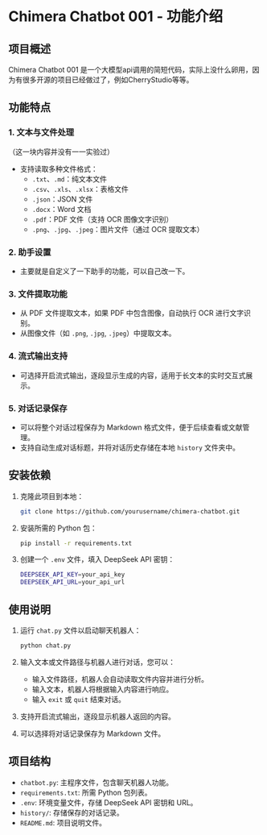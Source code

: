 # Chimera Chatbot 001 - 功能介绍

## 项目概述

Chimera Chatbot 001 是一个大模型api调用的简短代码，实际上没什么卵用，因为有很多开源的项目已经做过了，例如CherryStudio等等。

## 功能特点

### 1. **文本与文件处理**
（这一块内容并没有一一实验过）
- 支持读取多种文件格式：
  - `.txt`、`.md`：纯文本文件
  - `.csv`、`.xls`、`.xlsx`：表格文件
  - `.json`：JSON 文件
  - `.docx`：Word 文档
  - `.pdf`：PDF 文件（支持 OCR 图像文字识别）
  - `.png`、`.jpg`、`.jpeg`：图片文件（通过 OCR 提取文本）
  
### 2. **助手设置**
- 主要就是自定义了一下助手的功能，可以自己改一下。

### 3. **文件提取功能**
- 从 PDF 文件提取文本，如果 PDF 中包含图像，自动执行 OCR 进行文字识别。
- 从图像文件（如 `.png`, `.jpg`, `.jpeg`）中提取文本。

### 4. **流式输出支持**
- 可选择开启流式输出，逐段显示生成的内容，适用于长文本的实时交互式展示。

### 5. **对话记录保存**
- 可以将整个对话过程保存为 Markdown 格式文件，便于后续查看或文献管理。
- 支持自动生成对话标题，并将对话历史存储在本地 `history` 文件夹中。

## 安装依赖

1. 克隆此项目到本地：
   ```bash
   git clone https://github.com/yourusername/chimera-chatbot.git
   ```

2. 安装所需的 Python 包：
   ```bash
   pip install -r requirements.txt
   ```

3. 创建一个 `.env` 文件，填入 DeepSeek API 密钥：
   ```bash
   DEEPSEEK_API_KEY=your_api_key
   DEEPSEEK_API_URL=your_api_url
   ```

## 使用说明

1. 运行 `chat.py` 文件以启动聊天机器人：
   ```bash
   python chat.py
   ```

2. 输入文本或文件路径与机器人进行对话，您可以：
   - 输入文件路径，机器人会自动读取文件内容并进行分析。
   - 输入文本，机器人将根据输入内容进行响应。
   - 输入 `exit` 或 `quit` 结束对话。

3. 支持开启流式输出，逐段显示机器人返回的内容。

4. 可以选择将对话记录保存为 Markdown 文件。

## 项目结构

- `chatbot.py`: 主程序文件，包含聊天机器人功能。
- `requirements.txt`: 所需 Python 包列表。
- `.env`: 环境变量文件，存储 DeepSeek API 密钥和 URL。
- `history/`: 存储保存的对话记录。
- `README.md`: 项目说明文件。


